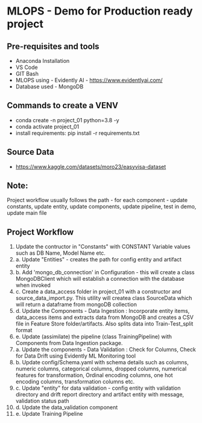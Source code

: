 # MLOPS - Demo for Production ready project
## Pre-requisites and tools
* Anaconda Installation
* VS Code
* GIT Bash
* MLOPS using - Evidently AI - https://www.evidentlyai.com/
* Database used - MongoDB
## Commands to create a VENV
* conda create -n project_01 python=3.8 -y
* conda activate project_01
* install requirements: pip install -r requirements.txt
## Source Data
* https://www.kaggle.com/datasets/moro23/easyvisa-dataset
## Note:
Project workflow usually follows the path - for each component - update constants, update entity, update components, update pipeline, test in demo, update main file
## Project Workflow
1. Update the contructor in  "Constants" with CONSTANT Variable values such as DB Name, Model Name etc.
2. a. Update "Entities" - creates the path for config entity and artifact entity
2. b. Add 'mongo_db_connection' in Configuration - this will create a class MongoDBClient which will establish a connection with the database when invoked
2. c. Create a data_access folder in project_01 with a constructor and source_data_import.py. This utility will createa class SourceData which will return a dataframe from mongoDB collection
2. d. Update the Components - Data Ingestion : Incorporate entity items, data_access items and extracts data from MongoDB and creates a CSV file in Feature Store folder/artifacts. Also splits data into Train-Test_split format
2. e. Update (assimilate) the pipeline (class TrainingPipeline) with Components from Data Ingestion package.
3. a. Update the components - Data Validation : Check for Columns, Check for Data Drift using Evidently ML Monitoring tool
3. b. Update config/Schema.yaml with schema details such as columns, numeric columns, categorical columns, dropped columns, numerical features for transformation, Ordinal encoding columns, one hot encoding columns, transformation columns etc.
3. c. Update "entity" for data validation - config entity with validation directory and drift report directory and artifact entity with message, validation status path
3. d. Update the data_validation component
3. e. Update Training Pipeline



